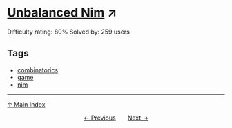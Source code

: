 # [Unbalanced Nim](https://projecteuler.net/problem=488) ↗️

Difficulty rating: 80%
Solved by: 259 users
## Tags

- [combinatorics](../tags/combinatorics.md)
- [game](../tags/game.md)
- [nim](../tags/nim.md)



---

[↑ Main Index](../README.md)


<div align=center><a href='487.md'>← Previous</a> &nbsp;&nbsp; &nbsp;&nbsp;  <a href='489.md'>Next →</a></div>
